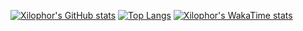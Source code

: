 [![Xilophor's GitHub stats](https://github-readme-stats.vercel.app/api?username=xilophor&show_icons=true&theme=dracula)](https://github.com/anuraghazra/github-readme-stats)
[![Top Langs](https://github-readme-stats.vercel.app/api/top-langs/?username=xilophor&layout=compact&theme=dracula)](https://github.com/anuraghazra/github-readme-stats)
[![Xilophor's WakaTime stats](https://github-readme-stats.vercel.app/api/wakatime?username=xilophor)](https://github.com/anuraghazra/github-readme-stats)

<!--
**Xilophor/Xilophor** is a ✨ _special_ ✨ repository because its `README.md` (this file) appears on your GitHub profile.

Here are some ideas to get you started:

- 🔭 I’m currently working on ...
- 🌱 I’m currently learning ...
- 👯 I’m looking to collaborate on ...
- 🤔 I’m looking for help with ...
- 💬 Ask me about ...
- 📫 How to reach me: ...
- 😄 Pronouns: ...
- ⚡ Fun fact: ...
-->
